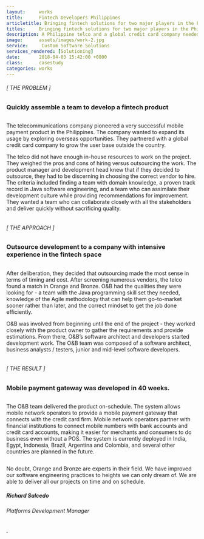 ```yaml
---
layout:     works
title:      Fintech Developers Philippines
articletitle: Bringing fintech solutions for two major players in the Philippines
titles:     Bringing fintech solutions for two major players in the Philippines
description: A Philippine telco and a global credit card company needed a mobile payment gateway to be deployed in developing countries
image:      assets/images/work-2.jpg
service:     Custom Software Solutions
services_rendered: [Solutioning]
date:       2018-04-03 15:42:00 +0800
class:      casestudy
categories: works
---
```

<div class="row">
  <div class="col-12 col-lg-6">
    <H6>[ THE PROBLEM ]</H6>
    <H3>Quickly assemble a team to develop a fintech product</H3>
    <img src="{{ "assets/images/hr.svg" | relative_url }}" alt="" class="hr" />
  </div>
  <div class="col-12 col-lg-6">
    <p>
      The telecommunications company pioneered a very successful mobile payment product in the Philippines. The company wanted to expand its usage by exploring overseas opportunities. They partnered with a global credit card company to grow the user base outside the country.
    </p>
    <p>
      The telco did not have enough in-house resources to work on the project. They weighed the pros and cons of hiring versus outsourcing the work. The product manager and development head knew that if they decided to outsource, they had to be discerning in choosing the correct vendor to hire. The criteria included finding a team with domain knowledge, a proven track record in Java software engineering, and a team who can assimilate their development culture while providing recommendations for improvement. They wanted a team who can collaborate closely with all the stakeholders and deliver quickly without sacrificing quality.
    </p>
  </div>
</div>
<div class="row">
  <div class="col">
    <img src="{{ "assets/images/img-casestudy-2a.jpg" | relative_url }}" alt="" class="img-fluid m10" />
  </div>
</div>
<div class="row">
  <div class="col-12 col-lg-6">
    <H6>[ THE APPROACH ]</H6>
    <H3>Outsource development to a company with intensive experience in the fintech space</H3>
    <img src="{{ "assets/images/hr.svg" | relative_url }}" alt="" class="hr" />
  </div>
  <div class="col-12 col-lg-6">
    <p>
      After deliberation, they decided that outsourcing made the most sense in terms of timing and cost. After screening numerous vendors, the telco found a match in Orange and Bronze. O&B had the qualities they were looking for - a team with the Java programming skill set they needed, knowledge of the Agile methodology that can help them go-to-market sooner rather than later, and the correct mindset to get the job done efficiently.
    </p>
    <p>
      O&B was involved from beginning until the end of the project - they worked closely with the product owner to gather the requirements and provide estimations. From there, O&B’s software architect and developers started development work. The O&B team was composed of a software architect, business analysts / testers, junior and mid-level software developers.
    </p>
  </div>
</div>
<div class="row">
  <div class="col text-center">
      <img src="{{ "assets/images/img-casestudy-2b.jpg" | relative_url }}" alt="" class="img-fluid m10" />
  </div>
</div>
<div class="row">
  <div class="col-12 col-lg-6">
    <H6>[ THE RESULT ]</H6>
    <H3>Mobile payment gateway was developed in 40 weeks.</H3>
    <img src="{{ "assets/images/hr.svg" | relative_url }}" alt="" class="hr" />
  </div>
  <div class="col-12 col-lg-6">
    <p>
      The O&B team delivered the product on-schedule. The system allows mobile network operators to provide a mobile payment gateway that connects with the credit card firm. Mobile network operators partner with financial institutions to connect mobile numbers with bank accounts and credit card accounts, making it easier for merchants and consumers to do business even without a POS. The system is currently deployed in India, Egypt, Indonesia, Brazil, Argentina and Colombia, and several other countries are planned in the future.
    </p>
  </div>
</div>
<div class="row d-flex justify-content-center">
  <div class="col-xs-12 col-sm-12 col-md-12 col-lg-8  col-xl-8">
    <div class="feedback-container">
      <div class="feedback-slider">
        <div class="feedback-card">
          <img class="element" src="{{ "assets/images/front-element.svg" | relative_url }}" alt="" />
          <div class="feedback-photo">
            <img src="{{ "assets/images/feedback-salcedo.jpg" | relative_url }}" alt="" class="photo" />
          </div>
          <div class="feedback-content">
            <p class="content">
              No doubt, Orange and Bronze are experts in their field. We have improved our software engineering practices to heights we can only dream of. We are able to deliver all our projects on time and on schedule.
            </p>
            <h5 class="author">
              Richard Salcedo 
            </h5>
            <h6 class="company">
              Platforms Development Manager
            </h6>
          </div>
        </div>
      </div>
      <div class="feedback-controls">
        <a id="btn-prev" href="#" class="btn-links">
          <img class="prev" src="{{ "assets/images/btn-prev.svg" | relative_url }}" alt="" />
        </a>
        <a id="btn-next" href="#" class="btn-links">
          <img class="next" src="{{ "assets/images/btn-next.svg" | relative_url }}" alt="" />
        </a>
      </div>
    </div>
  </div>
</div>